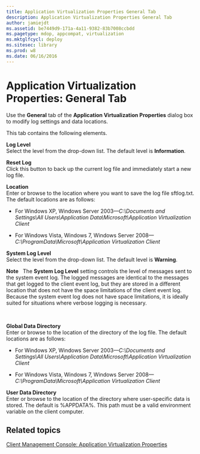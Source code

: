 ```yaml
---
title: Application Virtualization Properties General Tab
description: Application Virtualization Properties General Tab
author: jamiejdt
ms.assetid: be7449d9-171a-4a11-9382-83b7008ccbdd
ms.pagetype: mdop, appcompat, virtualization
ms.mktglfcycl: deploy
ms.sitesec: library
ms.prod: w8
ms.date: 06/16/2016
---
```



# Application Virtualization Properties: General Tab


Use the **General** tab of the **Application Virtualization Properties** dialog box to modify log settings and data locations.

This tab contains the following elements.

<a href="" id="log-level"></a>**Log Level**  
Select the level from the drop-down list. The default level is **Information**.

<a href="" id="reset-log"></a>**Reset Log**  
Click this button to back up the current log file and immediately start a new log file.

<a href="" id="location"></a>**Location**  
Enter or browse to the location where you want to save the log file sftlog.txt. The default locations are as follows:

-   For Windows XP, Windows Server 2003—*C:\\Documents and Settings\\All Users\\Application Data\\Microsoft\\Application Virtualization Client*

-   For Windows Vista, Windows 7, Windows Server 2008—*C:\\ProgramData\\Microsoft\\Application Virtualization Client*

<a href="" id="system-log-level"></a>**System Log Level**  
Select the level from the drop-down list. The default level is **Warning**.

**Note**  
The **System Log Level** setting controls the level of messages sent to the system event log. The logged messages are identical to the messages that get logged to the client event log, but they are stored in a different location that does not have the space limitations of the client event log. Because the system event log does not have space limitations, it is ideally suited for situations where verbose logging is necessary.

 

<a href="" id="global-data-directory"></a>**Global Data Directory**  
Enter or browse to the location of the directory of the log file. The default locations are as follows:

-   For Windows XP, Windows Server 2003—*C:\\Documents and Settings\\All Users\\Application Data\\Microsoft\\Application Virtualization Client*

-   For Windows Vista, Windows 7, Windows Server 2008—*C:\\ProgramData\\Microsoft\\Application Virtualization Client*

<a href="" id="user-data-directory"></a>**User Data Directory**  
Enter or browse to the location of the directory where user-specific data is stored. The default is %APPDATA%. This path must be a valid environment variable on the client computer.

## Related topics


[Client Management Console: Application Virtualization Properties](client-management-console-application-virtualization-properties.md)

 

 





